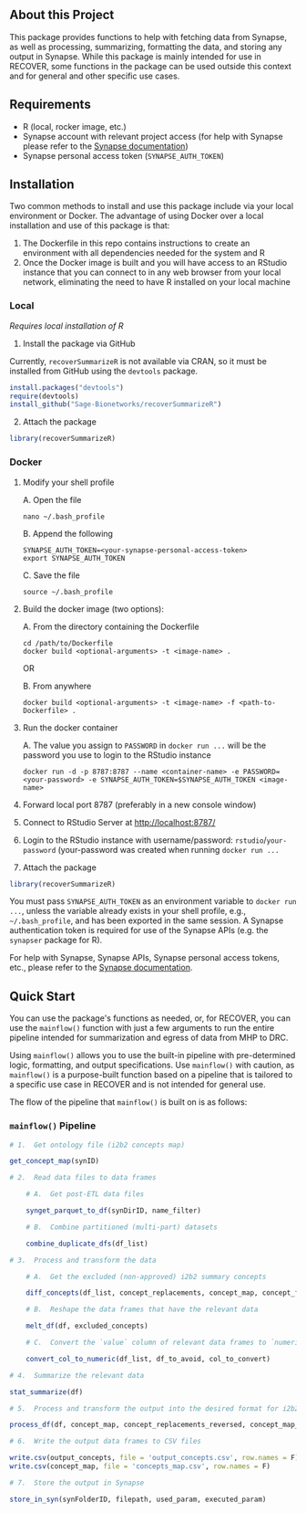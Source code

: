 ## About this Project

This package provides functions to help with fetching data from Synapse, as well as processing, summarizing, formatting the data, and storing any output in Synapse. While this package is mainly intended for use in RECOVER, some functions in the package can be used outside this context and for general and other specific use cases.

## Requirements

-   R (local, rocker image, etc.)
-   Synapse account with relevant project access (for help with Synapse please refer to the [Synapse documentation](https://help.synapse.org/docs/))
-   Synapse personal access token (`SYNAPSE_AUTH_TOKEN`)

## Installation

Two common methods to install and use this package include via your local environment or Docker. The advantage of using Docker over a local installation and use of this package is that:

1.  The Dockerfile in this repo contains instructions to create an environment with all dependencies needed for the system and R
2.  Once the Docker image is built and you will have access to an RStudio instance that you can connect to in any web browser from your local network, eliminating the need to have R installed on your local machine

### Local

*Requires local installation of R*

1.  Install the package via GitHub

Currently, `recoverSummarizeR` is not available via CRAN, so it must be installed from GitHub using the `devtools` package.

```R
install.packages("devtools")
require(devtools)
install_github("Sage-Bionetworks/recoverSummarizeR")
```
    
2.  Attach the package

```R
library(recoverSummarizeR)
```

### Docker

1.  Modify your shell profile
    
    A.  Open the file
    
    ```Shell
    nano ~/.bash_profile
    ```
    
    B.  Append the following
    
    ```Shell
    SYNAPSE_AUTH_TOKEN=<your-synapse-personal-access-token>
    export SYNAPSE_AUTH_TOKEN
    ```

    C.  Save the file

    ```Shell
    source ~/.bash_profile
    ```

2.  Build the docker image (two options):

    A.  From the directory containing the Dockerfile

    ```Shell
    cd /path/to/Dockerfile
    docker build <optional-arguments> -t <image-name> .
    ```

    OR

    B.  From anywhere

    ```Shell
    docker build <optional-arguments> -t <image-name> -f <path-to-Dockerfile> .
    ```

3.  Run the docker container

    A.  The value you assign to `PASSWORD` in `docker run ...` will be the password you use to login to the RStudio instance

    ```Shell
    docker run -d -p 8787:8787 --name <container-name> -e PASSWORD=<your-password> -e SYNAPSE_AUTH_TOKEN=$SYNAPSE_AUTH_TOKEN <image-name>
    ```

4.  Forward local port 8787 (preferably in a new console window)

5.  Connect to RStudio Server at <http://localhost:8787/>

6.  Login to the RStudio instance with username/password: `rstudio`/`your-password` (your-password was created when running `docker run ...`

7.  Attach the package

```R
library(recoverSummarizeR)
```

You must pass `SYNAPSE_AUTH_TOKEN` as an environment variable to `docker run ...`, unless the variable already exists in your shell profile, e.g., `~/.bash_profile`, and has been exported in the same session. A Synapse authentication token is required for use of the Synapse APIs (e.g. the `synapser` package for R).

For help with Synapse, Synapse APIs, Synapse personal access tokens, etc., please refer to the [Synapse documentation](https://help.synapse.org/docs/).

## Quick Start

You can use the package's functions as needed, or, for RECOVER, you can use the `mainflow()` function with just a few arguments to run the entire pipeline intended for summarization and egress of data from MHP to DRC.

Using `mainflow()` allows you to use the built-in pipeline with pre-determined logic, formatting, and output specifications. Use `mainflow()` with caution, as `mainflow()` is a purpose-built function based on a pipeline that is tailored to a specific use case in RECOVER and is not intended for general use.

The flow of the pipeline that `mainflow()` is built on is as follows:

### `mainflow()` Pipeline

```R
# 1.  Get ontology file (i2b2 concepts map)

get_concept_map(synID)

# 2.  Read data files to data frames

    # A.  Get post-ETL data files

    synget_parquet_to_df(synDirID, name_filter)

    # B.  Combine partitioned (multi-part) datasets

    combine_duplicate_dfs(df_list)

# 3.  Process and transform the data

    # A.  Get the excluded (non-approved) i2b2 summary concepts

    diff_concepts(df_list, concept_replacements, concept_map, concept_filter_col)

    # B.  Reshape the data frames that have the relevant data

    melt_df(df, excluded_concepts)

    # C.  Convert the `value` column of relevant data frames to `numeric` type

    convert_col_to_numeric(df_list, df_to_avoid, col_to_convert)

# 4.  Summarize the relevant data

stat_summarize(df)

# 5.  Process and transform the output into the desired format for i2b2

process_df(df, concept_map, concept_replacements_reversed, concept_map_concepts, concept_map_units)

# 6.  Write the output data frames to CSV files

write.csv(output_concepts, file = 'output_concepts.csv', row.names = F)
write.csv(concept_map, file = 'concepts_map.csv', row.names = F)

# 7.  Store the output in Synapse

store_in_syn(synFolderID, filepath, used_param, executed_param)

```
